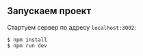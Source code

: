 ## Запускаем проект

Стартуем сервер по адресу `localhost:3002`:

```
$ npm install
$ npm run dev
```
